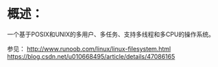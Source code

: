 # 概述：
 一个基于POSIX和UNIX的多用户、多任务、支持多线程和多CPU的操作系统。

 参见：
  http://www.runoob.com/linux/linux-filesystem.html
  https://blog.csdn.net/u010668495/article/details/47086165